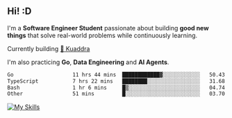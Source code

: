 ## Hi! :D

I'm a **Software Engineer Student** passionate about building **good new things** that solve real-world problems while continuously learning.

Currently building [🎾 Kuaddra](https://kuaddra.com)

I'm also practicing **Go**, **Data Engineering** and **AI Agents**.

<!--START_SECTION:waka-->

```txt
Go                   11 hrs 44 mins  ████████████▓░░░░░░░░░░░░   50.43 %
TypeScript           7 hrs 22 mins   ████████░░░░░░░░░░░░░░░░░   31.68 %
Bash                 1 hr 6 mins     █▒░░░░░░░░░░░░░░░░░░░░░░░   04.74 %
Other                51 mins         █░░░░░░░░░░░░░░░░░░░░░░░░   03.70 %
```

<!--END_SECTION:waka-->
[![My Skills](https://skillicons.dev/icons?i=py,go,java,aws,js,docker,linux)](https://skillicons.dev)
